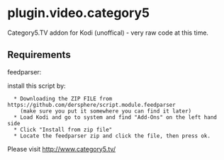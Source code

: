 # plugin.video.category5
Category5.TV addon for Kodi (unoffical) - very raw code at this time.

## Requirements

   feedparser:

  install this script by:

      * Downloading the ZIP FILE from https://github.com/dersphere/script.module.feedparser 
        (make sure you put it somewhere you can find it later)
      * Load Kodi and go to system and find "Add-Ons" on the left hand side
      * Click "Install from zip file"
      * Locate the feedparser zip and click the file, then press ok.  

Please visit http://www.category5.tv/
